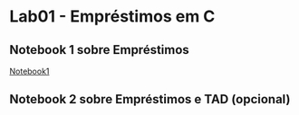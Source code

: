 # Lab01 - Empréstimos em C

## Notebook 1 sobre Empréstimos

[Notebook1](notebook/lab01-basicos01-java-ra248295.ipynb)

## Notebook 2 sobre Empréstimos e TAD (opcional)
